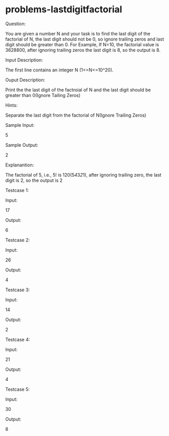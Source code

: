 # problems-lastdigitfactorial

Question:

You are given a number N and your task is to find the last digit of the factorial of N, the last digit should not be 0, so ignore trailing zeros and last digit should be greater than 0. For Example, If N=10, the factorial value is 3628800, after ignoring trailing zeros the last digit is 8, so the output is 8.

Input Description:

The first line contains an integer N (1<=N<=10^20).

Ouput Description:

Print the the last digit of the factroial of N and the last digit should be greater than 0(Ignore Tailing Zeros)

Hints:

Separate the last digit from the factorial of N(Ignore Trailing Zeros)

Sample Input:

5

Sample Output:

2

Explanantion:

The factorial of 5, i.e., 5! is 120(5*4*3*2*1), after ignoring trailing zero, the last digit is 2, so the output is 2

Testcase 1:

Input:

17

Output:

6

Testcase 2:

Input:

26

Output:

4

Testcase 3:

Input:

14

Output:

2

Testcase 4:

Input:

21

Output:

4

Testcase 5:

Input:

30

Output:

8
